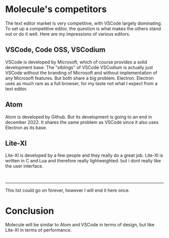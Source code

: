 # Molecule's competitors

The text editor market is very competitive, with VSCode largely dominating. 
To set up a competitive editor, the question is what makes the others stand out or do it well.
Here are my impressions of various editors.

## VSCode, Code OSS, VSCodium

VSCode is developed by Microsoft, which of course provides a solid development base. The "siblings" of VSCode VSCodium is actually just VSCode without the branding of Microsoft and without implementation of any Microsoft features. But both share a big problem. Electron.
Electron uses as much ram as a full browser, for my taste not what I expect from a text editor.

## Atom

Atom is developed by Github. But its development is going to an end in december 2022. It shares the same problem as VSCode since it also uses Electron as its base. 

## Lite-Xl

Lite-Xl is developed by a few people and they really do a great job. Lite-Xl is written in C and Lua and therefore really lightweighted. but i dont really like the user interface.

<br>

---

This list could go on forever, however I will end it here once.

# Conclusion

Molecule will be similar to Atom and VSCode in terms of design, but like Lite-Xl in terms of performance.
